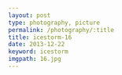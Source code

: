 ```yaml
---
layout: post
type: photography, picture
permalink: /photography/:title
title: icestorm-16
date: 2013-12-22
keyword: icestorm
imgpath: 16.jpg
---
```



